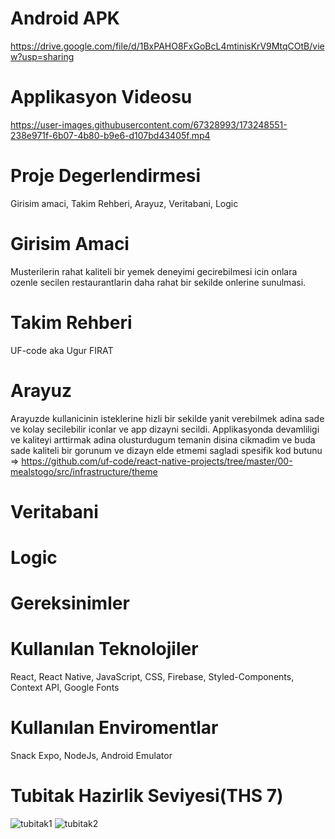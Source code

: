 # Android APK
https://drive.google.com/file/d/1BxPAHO8FxGoBcL4mtinisKrV9MtqCOtB/view?usp=sharing

# Applikasyon Videosu
https://user-images.githubusercontent.com/67328993/173248551-238e971f-6b07-4b80-b9e6-d107bd43405f.mp4

# Proje Degerlendirmesi
Girisim amaci, Takim Rehberi, Arayuz, Veritabani, Logic

# Girisim Amaci
Musterilerin rahat kaliteli bir yemek deneyimi gecirebilmesi icin onlara ozenle secilen restaurantlarin daha rahat bir sekilde onlerine sunulmasi.

# Takim Rehberi
UF-code aka Ugur FIRAT 

# Arayuz
Arayuzde kullanicinin isteklerine hizli bir sekilde yanit verebilmek adina sade ve kolay secilebilir iconlar ve app dizayni secildi.
Applikasyonda devamliligi ve kaliteyi arttirmak adina olusturdugum temanin disina cikmadim ve buda sade kaliteli bir gorunum ve dizayn elde etmemi sagladi spesifik kod butunu => https://github.com/uf-code/react-native-projects/tree/master/00-mealstogo/src/infrastructure/theme

# Veritabani

# Logic

# Gereksinimler


# Kullanılan Teknolojiler
React, React Native, JavaScript, CSS, Firebase, Styled-Components, Context API, Google Fonts

# Kullanılan Enviromentlar
Snack Expo, NodeJs, Android Emulator


# Tubitak Hazirlik Seviyesi(THS 7)
![tubitak1](https://user-images.githubusercontent.com/67328993/173249970-33dcf5f3-7c55-4d88-a2e6-b402c574acc0.png)
![tubitak2](https://user-images.githubusercontent.com/67328993/173249972-12d1fe30-9e03-4a06-828b-93664055c791.png)

